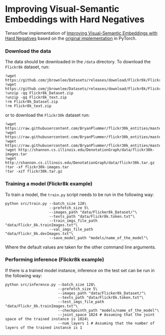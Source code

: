 # Improving Visual-Semantic Embeddings with Hard Negatives

Tensorflow implementation of [Improving Visual-Semantic Embeddings with Hard Negatives](https://arxiv.org/abs/1707.05612) based on the [original implementation](https://github.com/fartashf/vsepp)
in PyTorch.

### Download the data 

The data should be downloaded in the ```/data``` directory. To download the ```Flickr8k``` dataset, run:

```
!wget https://github.com/jbrownlee/Datasets/releases/download/Flickr8k/Flickr8k_Dataset.zip
!wget https://github.com/jbrownlee/Datasets/releases/download/Flickr8k/Flickr8k_text.zip
!unzip -qq Flickr8k_Dataset.zip
!unzip -qq Flickr8k_text.zip
!rm Flickr8k_Dataset.zip
!rm Flickr8k_text.zip
```

or to download the ```Flickr30k``` dataset run:

```
!wget https://raw.githubusercontent.com/BryanPlummer/flickr30k_entities/master/train.txt
!wget https://raw.githubusercontent.com/BryanPlummer/flickr30k_entities/master/val.txt
!wget https://raw.githubusercontent.com/BryanPlummer/flickr30k_entities/master/test.txt
!wget http://shannon.cs.illinois.edu/DenotationGraph/data/flickr30k-images.tar
!wget http://shannon.cs.illinois.edu/DenotationGraph/data/flickr30k.tar.gz
!tar -xf flickr30k-images.tar
!tar -xzf flickr30k.tar.gz
```

### Training a model (Flickr8k example)

To train a model, the ```train.py``` script needs to be run in the following way:

```
python src/train.py --batch_size 128\
                    --prefetch_size 5\
                    --images_path "data/Flicker8k_Dataset/"\
                    --texts_path "data/Flickr8k.token.txt"\
                    --train_imgs_file_path "data/Flickr_8k.trainImages.txt"\
                    --val_imgs_file_path "data/Flickr_8k.devImages.txt"\
                    --save_model_path "models/name_of_the_model"\
```

Where the default values are taken for the other command line arguments.

### Performing inference (Flickr8k example)

If there is a trained model instance, inference on the test set can be run in the following way:

```
python src/inference.py --batch_size 128\
                        --prefetch_size 5\
                        --images_path "data/Flicker8k_Dataset/"\
                        --texts_path "data/Flickr8k.token.txt"\
                        --test_imgs_file_path "data/Flickr_8k.trainImages.txt"\
                        --checkpointh_path "models/name_of_the_model"\
                        --joint_space 1024 # Assuming that the joint space of the trained instance is 1024\
                        --num_layers 1 # Assuming that the number of layers of the trained instance is 1
```